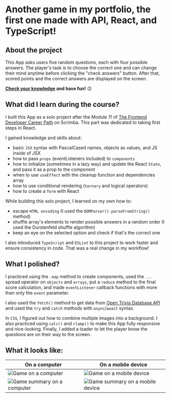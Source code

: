 # Another game in my portfolio, the first one made with API, React, and TypeScript!

## About the project

This App asks users five random questions, each with four possible answers. The player's task is to choose the correct one and can change their mind anytime before clicking the "check answers" button. After that, scored points and the correct answers are displayed on the screen.

**[Check your knowledge](#) and have fun!** 😉

## What did I learn during the course?

I built this App as a solo project after the Module 11 of [The Frontend Developer Career Path](https://scrimba.com/learn/frontend) on Scrimba. This part was dedicated to taking first steps in React.

I gained knowledge and skills about:
- basic `JSX` syntax with PascalCased names, objects as values, and JS inside of JSX
- how to pass `props` (eventListeners included) to `components`
- how to initialize (sometimes in a lazy way) and update the React `State`, and pass it as a prop to the component
- when to use `useEffect` with the cleanup function and dependencies array
- how to use conditional rendering (`ternary` and logical operators)
- how to create a `form` with React

While building this solo project, I learned on my own how to:
- escape `HTML encoding` (I used the `DOMParser().parseFromString()` method)
- shuffle array's elements to render possible answers in a random order (I used the Durstenfeld shuffle algorithm)
- keep an eye on the selected option and check if that's the correct one

I also introduced `TypeScript` and `ESLint` to this project to work faster and ensure consistency in code. That was a real change in my workflow!

## What I polished?

I practiced using the `.map` method to create components, used the `...` spread operator on `objects` and `arrays`, put a `reduce` method to the final score calculation, and made `eventListener` callback functions with more than only the `event` parameter.

I also used the `fetch()` method to get data from [Open Trivia Database API](https://opentdb.com/api_config.php) and used the `try` and `catch` methods with `async`/`await` syntax.

In `CSS`, I figured out how to combine multiple images into a background. I also practiced using `calc()` and `clamp()` to make this App fully responsive and nice-looking. Finally, I added a loader to let the player know the questions are on their way to the screen.

## What it looks like:

| On a computer | On a mobile device |
| --- | ---|
| <img max-width="350px" alt="Game on a computer" src="../public/computer_start.png">| <img max-width="350px" alt="Game on a mobile device" src="../public/mobile_start.png"> |
| <img max-width="350px" alt="Game summary on a computer" src="../public/computer_results.png">| <img max-width="350px" alt="Game summary on a mobile device" src="../public/mobile_results.png"> |